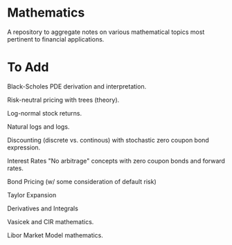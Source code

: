 # Mathematics


A repository to aggregate notes on various mathematical topics most pertinent to financial applications.

# To Add

Black-Scholes PDE derivation and interpretation. 

Risk-neutral pricing with trees (theory). 

Log-normal stock returns. 

Natural logs and logs. 

Discounting (discrete vs. continous) with stochastic zero coupon bond expression. 

Interest Rates "No arbitrage" concepts with zero coupon bonds and forward rates. 

Bond Pricing (w/ some consideration of default risk) 

Taylor Expansion 

Derivatives and Integrals 

Vasicek and CIR mathematics. 

Libor Market Model mathematics. 
